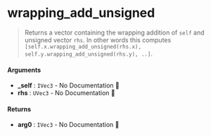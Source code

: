 # wrapping\_add\_unsigned

>  Returns a vector containing the wrapping addition of `self` and unsigned vector `rhs`.
>  In other words this computes `[self.x.wrapping_add_unsigned(rhs.x), self.y.wrapping_add_unsigned(rhs.y), ..]`.

#### Arguments

- **\_self** : `IVec3` \- No Documentation 🚧
- **rhs** : `UVec3` \- No Documentation 🚧

#### Returns

- **arg0** : `IVec3` \- No Documentation 🚧